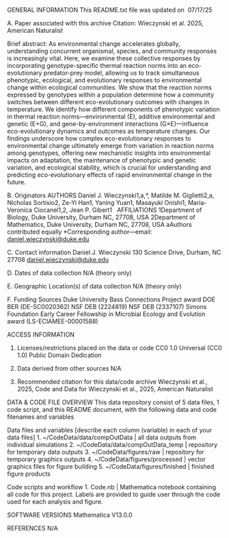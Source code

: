 GENERAL INFORMATION
This README.txt file was updated on  07/17/25

A. Paper associated with this archive
Citation: Wieczynski et al. 2025, American Naturalist

Brief abstract: 
As environmental change accelerates globally, understanding concurrent organismal, species, and community responses is increasingly vital. Here, we examine these collective responses by incorporating genotype-specific thermal reaction norms into an eco-evolutionary predator-prey model, allowing us to track simultaneous phenotypic, ecological, and evolutionary responses to environmental change within ecological communities. We show that the reaction norms expressed by genotypes within a population determine how a community switches between different eco-evolutionary outcomes with changes in temperature. We identify how different components of phenotypic variation in thermal reaction norms—environmental (E), additive environmental and genetic (E+G), and gene-by-environment interactions (G×E)—influence eco-evolutionary dynamics and outcomes as temperature changes. Our findings underscore how complex eco-evolutionary responses to environmental change ultimately emerge from variation in reaction norms among genotypes, offering new mechanistic insights into environmental impacts on adaptation, the maintenance of phenotypic and genetic variation, and ecological stability, which is crucial for understanding and predicting eco-evolutionary effects of rapid environmental change in the future.


B. Originators
AUTHORS
Daniel J. Wieczynski1,a,*, Matilde M. Giglietti2,a, Nicholas Sortisio2, Ze-Yi Han1, Yaning Yuan1, Masayuki Onishi1, Maria-Veronica Ciocanel1,2, Jean P. Gibert1 
 
AFFILIATIONS
1Department of Biology, Duke University, Durham NC, 27708, USA
2Department of Mathematics, Duke University, Durham NC, 27708, USA
aAuthors contributed equally 
*Corresponding author—email: daniel.wieczynski@duke.edu 


C. Contact information
Daniel J. Wieczynski
130 Science Drive, Durham, NC 27708
daniel.wieczynski@duke.edu 

D. Dates of data collection
N/A (theory only)

E. Geographic Location(s) of data collection
N/A (theory only)

F. Funding Sources
Duke University Bass Connections Project award 
DOE BER (DE-SC0020362)
NSF DEB (2224819)
NSF DEB (2337107)
Simons Foundation Early Career Fellowship in Microbial Ecology and Evolution award (LS-ECIAMEE-00001588) 

ACCESS INFORMATION
1. Licenses/restrictions placed on the data or code
CC0 1.0 Universal (CC0 1.0) Public Domain Dedication

2. Data derived from other sources
N/A

3. Recommended citation for this data/code archive
Wieczynski et al., 2025, Code and Data for Wieczynski et al., 2025, American Naturalist

DATA & CODE FILE OVERVIEW
This data repository consist of 5 data files, 1 code script, and this README document, with the following data and code filenames and variables

Data files and variables
[describe each column (variable) in each of your data files]
    1. ~/CodeData/data/compOutData | all data outputs from individual simulations
    2. ~/CodeData/data/compOutData_temp | repository for temporary data outputs
    3. ~/CodeData/figures/raw | repository for temporary graphics outputs
    4. ~/CodeData/figures/processed | vector graphics files for figure building
    5. ~/CodeData/figures/finished | finished figure products

Code scripts and workflow
    1. Code.nb | Mathematica notebook containing all code for this project. Labels are provided to guide user through the code used for each analysis and figure.

SOFTWARE VERSIONS
Mathematica V13.0.0 

REFERENCES
N/A

